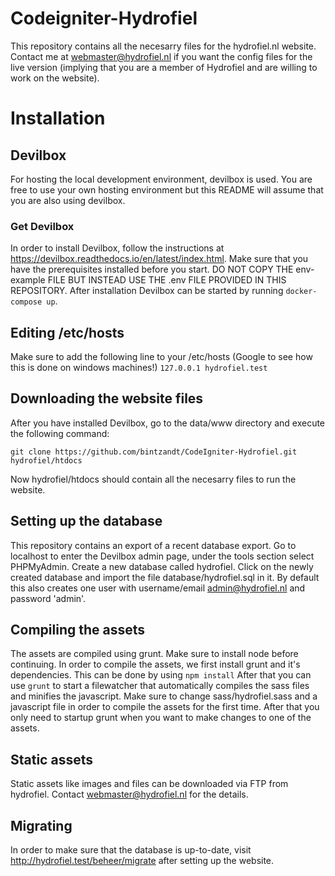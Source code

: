 # Codeigniter-Hydrofiel
This repository contains all the necesarry files for the hydrofiel.nl website. Contact me at webmaster@hydrofiel.nl if you want the config files for the live version (implying that you are a member of Hydrofiel and are willing to work on the website).

# Installation
## Devilbox
For hosting the local development environment, devilbox is used. You are free to use your own hosting environment but this README will assume that you are also using devilbox.

### Get Devilbox
In order to install Devilbox, follow the instructions at https://devilbox.readthedocs.io/en/latest/index.html. Make sure that you have the prerequisites installed before you start. DO NOT COPY THE env-example FILE BUT INSTEAD USE THE .env FILE PROVIDED IN THIS REPOSITORY.
After installation Devilbox can be started by running ```docker-compose up```.

## Editing /etc/hosts
Make sure to add the following line to your /etc/hosts (Google to see how this is done on windows machines!)
```127.0.0.1 hydrofiel.test```

## Downloading the website files
After you have installed Devilbox, go to the data/www directory and execute the following command:
```shell
git clone https://github.com/bintzandt/CodeIgniter-Hydrofiel.git hydrofiel/htdocs
```
Now hydrofiel/htdocs should contain all the necesarry files to run the website.

## Setting up the database
This repository contains an export of a recent database export. Go to localhost to enter the Devilbox admin page, under the tools section select PHPMyAdmin. Create a new database called hydrofiel. Click on the newly created database and import the file database/hydrofiel.sql in it. By default this also creates one user with username/email admin@hydrofiel.nl and password 'admin'.

## Compiling the assets
The assets are compiled using grunt. Make sure to install node before continuing. 
In order to compile the assets, we first install grunt and it's dependencies. This can be done by using
```npm install```
After that you can use ```grunt``` to start a filewatcher that automatically compiles the sass files and minifies the javascript. Make sure to change sass/hydrofiel.sass and a javascript file in order to compile the assets for the first time. After that you only need to startup grunt when you want to make changes to one of the assets.

## Static assets
Static assets like images and files can be downloaded via FTP from hydrofiel. Contact webmaster@hydrofiel.nl for the details.

## Migrating
In order to make sure that the database is up-to-date, visit http://hydrofiel.test/beheer/migrate after setting up the website.
